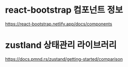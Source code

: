 # react-bootstrap 컴포넌트 정보

https://react-bootstrap.netlify.app/docs/components

# zustland 상태관리 라이브러리

https://docs.pmnd.rs/zustand/getting-started/comparison
